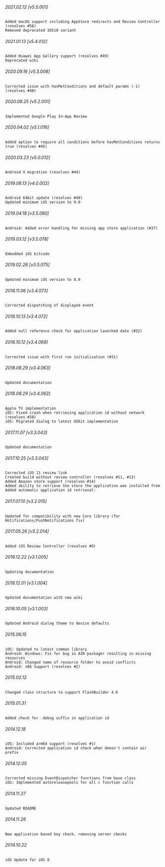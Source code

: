 

###### 2021.02.12 [v5.5.001]

```
Added macOS support including AppStore redirects and Review Controller (resolves #56)
Removed deprecated IOS10 variant
```


###### 2021.01.13 [v5.4.012]

```
Added Huawei App Gallery support (resolves #49)
Deprecated wiki
```


###### 2020.09.16 [v5.3.008]

```
Corrected issue with hasMetConditions and default params (-1) (resolves #48)
```


###### 2020.08.25 [v5.2.001]

```
Implemented Google Play In-App Review
```


###### 2020.04.02 [v5.1.016]

```
Added option to require all conditions before hasMetConditions returns true (resolves #45)
```


###### 2020.03.23 [v5.0.012]

```
Android X migration (resolves #44)
```


###### 2019.08.13 [v4.0.002]

```
Android 64bit update (resolves #40)
Updated minimum iOS version to 9.0
```


###### 2019.04.18 [v3.5.080]

```
Android: Added error handling for missing app store application (#37)
```


###### 2019.03.12 [v3.5.078]

```
Embedded iOS bitcode
```


###### 2019.02.26 [v3.5.075]

```
Updated minimum iOS version to 8.0
```


###### 2018.11.06 [v3.4.073]

```
Corrected dispatching of displayed event
```


###### 2018.10.13 [v3.4.072]

```
Added null reference check for application launched date (#32)
```


###### 2018.10.12 [v3.4.069]

```
Corrected issue with first run initialisation (#31)
```


###### 2018.08.29 [v3.4.063]

```
Updated documentation
```


###### 2018.08.29 [v3.4.062]

```
Apple TV implementation
iOS: Fixed crash when retrieving application id without network (resolves #28)
iOS: Migrated dialog to latest UIKit implementation

```


###### 2017.11.07 [v3.3.043]

```
Updated documentation
```


###### 2017.10.25 [v3.3.043]

```
Corrected iOS 11 review link
Created build without review controller (resolves #11, #13)
Added Amazon store support (resolves #14)
Added ability to retrieve the store the application was installed from
Added automatic application id retrieval:
```


###### 2017.07.10 [v3.2.015]

```
Updated for compatibility with new Core library (for Notifications/PushNotifications fix)
```


###### 2017.05.26 [v3.2.014]

```
Added iOS Review Controller (resolves #9)
```


###### 2016.12.22 [v3.1.005]

```
Updating documentation
```


###### 2016.12.01 [v3.1.004]

```
Updated documentation with new wiki
```


###### 2016.10.05 [v3.1.003]

```
Updated Android dialog theme to device defaults
```


###### 2015.06.15

```
iOS: Updated to latest common library
Android: Windows: Fix for bug in AIR packager resulting in missing resources
Android: Changed name of resource folder to avoid conflicts
Android: x86 Support (resolves #2)
```


###### 2015.02.12

```
Changed class structure to support FlashBuilder 4.6
```


###### 2015.01.31

```
Added check for .debug suffix in application id
```


###### 2014.12.18

```
iOS: Included arm64 support (resolves #1) 
Android: Corrected application id check when doesn't contain air prefix 
```


###### 2014.12.05

```
Corrected missing EventDispatcher functions from base class
iOS: Implemented autoreleasepools for all c function calls
```


###### 2014.11.27

```
Updated README
```


###### 2014.11.26

```
New application based key check, removing server checks
```


###### 2014.10.22

```
iOS Update for iOS 8
```


